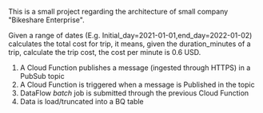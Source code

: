 This is a small project regarding the architecture of small company "Bikeshare Enterprise".

Given a range of dates (E.g. Initial_day=2021-01-01,end_day=2022-01-02) calculates the total cost for trip, it means, given the duration_minutes of a trip, calculate the trip cost, the cost per minute is 0.6 USD.

1. A Cloud Function publishes a message (ingested through HTTPS) in a PubSub topic
2. A Cloud Function is triggered when a message is Published in the topic
3. DataFlow *batch* job is submitted through the previous Cloud Function
4. Data is load/truncated into a BQ table 


